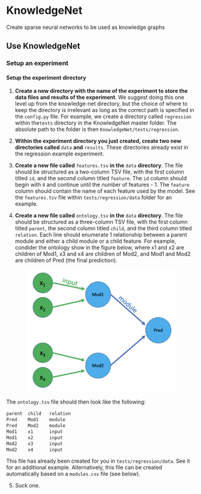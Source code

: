 # KnowledgeNet
Create sparse neural networks to be used as knowledge graphs


## Use KnowledgeNet

### Setup an experiment
#### Setup the experiment directory

1. **Create a new directory with the name of the experiment to store the data 
files and results of the experiment**. We suggest doing this one level 
up from the knowledge-net directory, but the choice of where to keep the 
directory is irrelevant as long as the correct path is specified in the 
`config.py` file. For example, we create a directory called `regression` 
within the`tests` directory in the KnowledgeNet master folder. The absolute path 
to the folder is then `KnowledgeNet/tests/regression`. 

2. **Within the experiment directory you just created, create two new
   directories called** `data` **and** `results`. These directories already
exist in the regression example experiment. 

3. **Create a new file called** `features.tsv` **in the** `data` **directory**.
The file should be structured as a two-column TSV file, with the first
column titled `id`, and the second column titled `feature`. The `id` column
should begin with `0` and continue until the number of features - 1. The
`feature` column should contain the name of each feature used by the model. See
the `features.tsv` file within `tests/regression/data` folder for an example. 

4. **Create a new file called** `ontology.tsv` **in the** `data` **directory**. 
The file should be structured as a three-column TSV file, with the first column 
titled `parent`, the second column titled `child`, and the third column titled
`relation`. Each line should enumerate 1 relationship between a parent module 
and either a child module or a child feature. For example, condider the ontology 
show in the figure below, where x1 and x2 are children of Mod1, x3 and x4 are 
children of Mod2, and Mod1 and Mod2 are children of Pred (the final prediction).



<p align="center">
    <img src="images/ontology_example.png" width="400"/>
</p>


The `ontology.tsv` file should then look like the following:

    parent  child   relation
    Pred    Mod1    module
    Pred    Mod2    module
    Mod1    x1      input
    Mod1    x2      input
    Mod2    x3      input
    Mod2    x4      input

This file has already been created for you in `tests/regression/data`. See it 
for an additional example. Alternatively, this file can be created automatically
based on a `modules.csv` file (see below).

5. Suck one.




